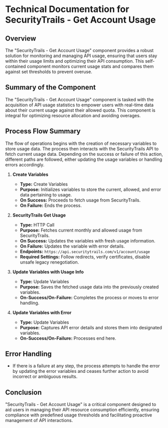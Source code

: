 # Technical Documentation for SecurityTrails - Get Account Usage

## Overview
The "SecurityTrails - Get Account Usage" component provides a robust solution for monitoring and managing API usage, ensuring that users stay within their usage limits and optimizing their API consumption. This self-contained component monitors current usage stats and compares them against set thresholds to prevent overuse.

## Summary of the Component
The "SecurityTrails - Get Account Usage" component is tasked with the acquisition of API usage statistics to empower users with real-time data about their current usage against their allowed quota. This component is integral for optimizing resource allocation and avoiding overages.

## Process Flow Summary
The flow of operations begins with the creation of necessary variables to store usage data. The process then interacts with the SecurityTrails API to fetch current usage data. Depending on the success or failure of this action, different paths are followed, either updating the usage variables or handling errors accordingly.

1. **Create Variables**
   - **Type:** Create Variables
   - **Purpose:** Initializes variables to store the current, allowed, and error data pertaining to usage.
   - **On Success:** Proceeds to fetch usage from SecurityTrails.
   - **On Failure:** Ends the process.

2. **SecurityTrails Get Usage**
   - **Type:** HTTP Call
   - **Purpose:** Fetches current monthly and allowed usage from SecurityTrails.
   - **On Success:** Updates the variables with fresh usage information.
   - **On Failure:** Updates the variable with error details.
   - **Endpoints:** `https://api.securitytrails.com/v1/account/usage`
   - **Required Settings:** Follow redirects, verify certificates, disable unsafe legacy renegotiation.

3. **Update Variables with Usage Info**
   - **Type:** Update Variables
   - **Purpose:** Saves the fetched usage data into the previously created variables.
   - **On-Success/On-Failure:** Completes the process or moves to error handling.

4. **Update Variables with Error**
   - **Type:** Update Variables
   - **Purpose:** Captures API error details and stores them into designated variables.
   - **On-Success/On-Failure:** Processes end here.

## Error Handling
- If there is a failure at any step, the process attempts to handle the error by updating the error variables and ceases further action to avoid incorrect or ambiguous results.

## Conclusion
"SecurityTrails - Get Account Usage" is a critical component designed to aid users in managing their API resource consumption efficiently, ensuring compliance with predefined usage thresholds and facilitating proactive management of API interactions.

